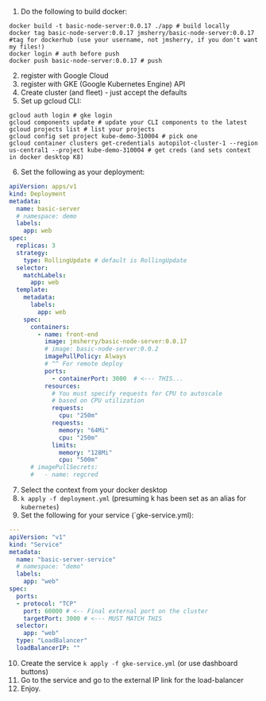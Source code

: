 1. Do the following to build docker:
```shell
docker build -t basic-node-server:0.0.17 ./app # build locally
docker tag basic-node-server:0.0.17 jmsherry/basic-node-server:0.0.17 #tag for dockerhub (use your username, not jmsherry, if you don't want my files!)
docker login # auth before push
docker push basic-node-server:0.0.17 # push
```
2. register with Google Cloud
3. register with GKE (Google Kubernetes Engine) API
4. Create cluster (and fleet) - just accept the defaults
5. Set up gcloud CLI:

```shell
gcloud auth login # gke login
gcloud components update # update your CLI components to the latest
gcloud projects list # list your projects
gcloud config set project kube-demo-310004 # pick one
gcloud container clusters get-credentials autopilot-cluster-1 --region us-central1 --project kube-demo-310004 # get creds (and sets context in docker desktop K8)
```
6. Set the following as your deployment:

```yaml
apiVersion: apps/v1
kind: Deployment
metadata:
  name: basic-server
  # namespace: demo
  labels:
    app: web
spec:
  replicas: 3
  strategy:
    type: RollingUpdate # default is RollingUpdate
  selector:
    matchLabels:
      app: web
  template:
    metadata:
      labels:
        app: web
    spec:
      containers:
        - name: front-end
          image: jmsherry/basic-node-server:0.0.17
          # image: basic-node-server:0.0.2
          imagePullPolicy: Always 
          # ^^ For remote deploy
          ports:
            - containerPort: 3000  # <--- THIS...
          resources:
            # You must specify requests for CPU to autoscale
            # based on CPU utilization
            requests:
              cpu: "250m"
            requests:
              memory: "64Mi"
              cpu: "250m"
            limits:
              memory: "128Mi"
              cpu: "500m"
      # imagePullSecrets:
      #   - name: regcred

```
7. Select the context from your docker desktop 
8. `k apply -f deployment.yml` (presuming k has been set as an alias for `kubernetes`)
9. Set the following for your service (`gke-service.yml):

```yaml
---
apiVersion: "v1"
kind: "Service"
metadata:
  name: "basic-server-service"
  # namespace: "demo"
  labels:
    app: "web"
spec:
  ports:
  - protocol: "TCP"
    port: 60000 # <-- Final external port on the cluster
    targetPort: 3000 # <--- MUST MATCH THIS
  selector:
    app: "web"
  type: "LoadBalancer"
  loadBalancerIP: ""

```
10. Create the service `k apply -f gke-service.yml` (or use dashboard buttons)
11. Go to the service and go to the external IP link for the load-balancer
12. Enjoy.